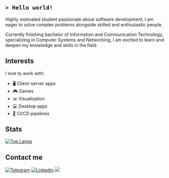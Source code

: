 <!--
**ISPlatonov/ISPlatonov** is a ✨ _special_ ✨ repository because its `README.md` (this file) appears on your GitHub profile.

Here are some ideas to get you started:

- 🔭 I’m currently working on ...
- 🌱 I’m currently learning ...
- 👯 I’m looking to collaborate on ...
- 🤔 I’m looking for help with ...
- 💬 Ask me about ...
- 📫 How to reach me: ...
- 😄 Pronouns: ...
- ⚡ Fun fact: ...
-->

## ``> Hello world!``

Highly motivated student passionate about software development, I am eager to solve complex problems alongside skilled and enthusiastic people.

Currently finishing bachelor of Information and Communication Technology, specializing in Computer Systems and Networking, I am excited to learn and deepen my knowledge and skills in the field.

## Interests

I love to work with:

- 🖥 Client-server apps
- 🎮 Games
- 📊 Visualisation
- 💻 Desktop apps
- 🐳 CI/CD pipelines

## Stats

[![Top Langs](https://github-readme-stats.vercel.app/api/top-langs/?username=ISPlatonov&hide=jupyter%20notebook,html,css,roff&theme=nord&layout=compact)](https://github.com/anuraghazra/github-readme-stats)

## Contact me
[![Telegram](https://img.shields.io/badge/-telegram-black?style=for-the-badge&logo=telegram)](https://t.me/isplatonov)
[![Linkedin](https://img.shields.io/badge/-linkedin-informational?style=for-the-badge&logo=linkedin)](https://www.linkedin.com/in/isplatonov)
[![](https://img.shields.io/badge/My%20resume-gray?style=for-the-badge)](https://isplatonov.github.io/CV/)
